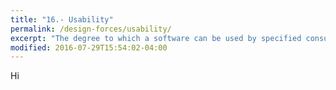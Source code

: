 ```yaml
---
title: "16.- Usability"
permalink: /design-forces/usability/
excerpt: "The degree to which a software can be used by specified consumers to achieve quantified objectives with efficiency and satisfaction in a given context of use."
modified: 2016-07-29T15:54:02-04:00
---
```


Hi
